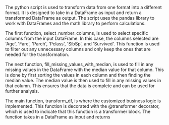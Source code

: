 The python script is used to transform data from one format into a different format. It is designed to take in a DataFrame as input and return a transformed DataFrame as output. The script uses the pandas library to work with DataFrames and the math library to perform calculations.

The first function, select_number_columns, is used to select specific columns from the input DataFrame. In this case, the columns selected are 'Age', 'Fare', 'Parch', 'Pclass', 'SibSp', and 'Survived'. This function is used to filter out any unnecessary columns and only keep the ones that are needed for the transformation.

The next function, fill_missing_values_with_median, is used to fill in any missing values in the DataFrame with the median value for that column. This is done by first sorting the values in each column and then finding the median value. The median value is then used to fill in any missing values in that column. This ensures that the data is complete and can be used for further analysis.

The main function, transform_df, is where the customized business logic is implemented. This function is decorated with the @transformer decorator, which is used to indicate that this function is a transformer block. The function takes in a DataFrame as input and returns